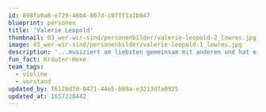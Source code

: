 ```yaml
---
id: 898fa0a8-e729-46b4-807d-c07ff1a1b847
blueprint: personen
title: 'Valerie Leopold'
thumbnail: 03_wer-wir-sind/personenbilder/valerie-leopold-2_lowres.jpg
image: 03_wer-wir-sind/personenbilder/valerie-leopold-1_lowres.jpg
description: '...musiziert am liebsten gemeinsam mit anderen und hat eine Leidenschaft für Kammermusik. Außerdem ist sie von Sprachen, Anatomie und Körperarbeit fasziniert. Bei Stegreif gehört Valerie zu den Violinen und Violas und hilft gelegentlich auch gerne organisatorisch mit.'
fun_fact: Kräuter-Hexe
team_tags:
  - violine
  - vorstand
updated_by: f6128d7d-0471-44e5-b89a-e3213d7a0925
updated_at: 1657220442
---
```

